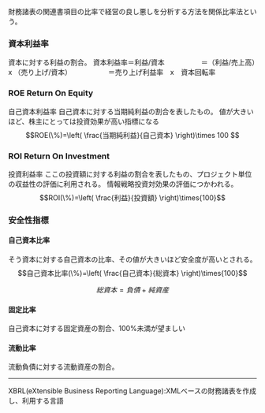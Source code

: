 財務諸表の関連書項目の比率で経営の良し悪しを分析する方法を関係比率法という。

### 資本利益率
資本に対する利益の割合。
資本利益率＝利益/資本
　　　　　＝（利益/売上高）x （売り上げ/資本）
　　　　　＝売り上げ利益率　x　資本回転率

### ROE Return On Equity
自己資本利益率
自己資本に対する当期純利益の割合を表したもの。
値が大きいほど、株主にとっては投資効果が高い指標になる
$$ROE(\%)=\left( \frac{当期純利益}{自己資本} \right)\times 100 $$

### ROI Return On Investment
投資利益率
ここの投資額に対する利益の割合を表したもの、プロジェクト単位の収益性の評価に利用される。
情報戦略投資対効果の評価につかわれる。
$$ROI(\%)=\left( \frac{利益}{投資額} \right)\times{100}$$

### 安全性指標
#### 自己資本比率
そう資本に対する自己資本の比率、その値が大きいほど安全度が高いとされる。
$$自己資本比率(\%)=\left( \frac{自己資本}{総資本} \right)\times{100}$$

$$総資本=負債+純資産$$

#### 固定比率
自己資本に対する固定資産の割合、100%未満が望ましい

#### 流動比率
流動負債に対する流動資産の割合。



---
XBRL(eXtensible Business Reporting Language):XMLベースの財務諸表を作成し、利用する言語